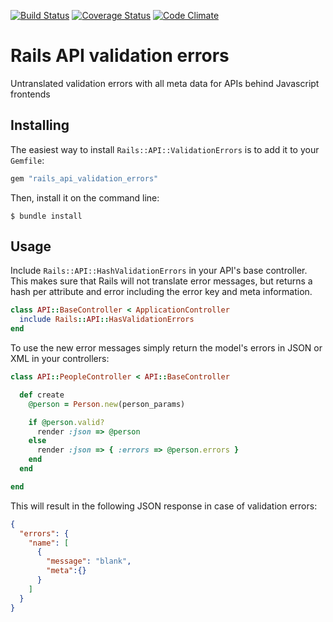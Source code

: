 [![Build Status](http://img.shields.io/travis/lawitschka/rails-api-validation-errors.svg)](https://travis-ci.org/lawitschka/rails-api-validation-errors)
[![Coverage Status](http://img.shields.io/coveralls/lawitschka/rails-api-validation-errors.svg)](https://coveralls.io/r/lawitschka/rails-api-validation-errors)
[![Code Climate](http://img.shields.io/codeclimate/github/lawitschka/rails-api-validation-errors.svg)](https://codeclimate.com/github/lawitschka/rails-api-validation-errors)

# Rails API validation errors

Untranslated validation errors with all meta data for APIs behind Javascript frontends


## Installing

The easiest way to install `Rails::API::ValidationErrors` is to add it to your
`Gemfile`:

```ruby
gem "rails_api_validation_errors"
```

Then, install it on the command line:

```
$ bundle install
```

## Usage

Include `Rails::API::HashValidationErrors` in your API's base controller. This makes
sure that Rails will not translate error messages, but returns a hash per attribute
and error including the error key and meta information.

```ruby
class API::BaseController < ApplicationController
  include Rails::API::HasValidationErrors
end
```

To use the new error messages simply return the model's errors in JSON or XML
in your controllers:

```ruby
class API::PeopleController < API::BaseController

  def create
    @person = Person.new(person_params)

    if @person.valid?
      render :json => @person
    else
      render :json => { :errors => @person.errors }
    end
  end

end
```

This will result in the following JSON response in case of validation errors:

```json
{
  "errors": {
    "name": [
      {
        "message": "blank",
        "meta":{}
      }
    ]
  }
}
```